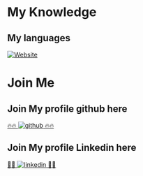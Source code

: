 # My Knowledge

## My languages
<span height="15px">[![Website](https://upload.wikimedia.org/wikipedia/commons/thumb/9/92/Official_Elixir_logo.png/800px-Official_Elixir_logo.png?20220219170441)](https://fr.wikipedia.org/wiki/Elixir_(langage))</span> 





# Join Me
## Join My profile github here
<a href="https://github.com/Prumme" target="_blank">🔥🔥 ![github](https://img.shields.io/badge/GitHub-000000?style=for-the-badge&logo=GitHub&logoColor=white) 🔥🔥</a>

## Join My profile Linkedin here
<a href="[https://github.com/Prumme](https://www.linkedin.com/in/aurelien-prudhomme-4366061a1/)" target="_blank">🌱🌱 ![linkedin](https://img.shields.io/badge/LinkedIn-0077B5?style=for-the-badge&logo=linkedin&logoColor=white) 🌱🌱</a>


